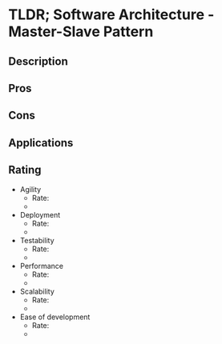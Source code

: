 # TLDR; Software Architecture - Master-Slave Pattern

## Description

## Pros

## Cons

## Applications

## Rating

- Agility
  - Rate:
  -
- Deployment
  - Rate:
  -
- Testability
  - Rate:
  -
- Performance
  - Rate:
  -
- Scalability
  - Rate:
  -
- Ease of development
  - Rate:
  -
